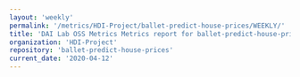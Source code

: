 ```yaml
---
layout: 'weekly'
permalink: '/metrics/HDI-Project/ballet-predict-house-prices/WEEKLY/'
title: 'DAI Lab OSS Metrics Metrics report for ballet-predict-house-prices | WEEKLY-REPORT-2020-04-12'
organization: 'HDI-Project'
repository: 'ballet-predict-house-prices'
current_date: '2020-04-12'
---
```

